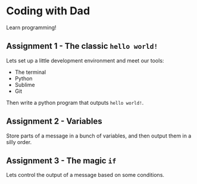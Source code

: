 # Coding with Dad
Learn programming!

## Assignment 1 - The classic `hello world!`
Lets set up a little development environment and meet our tools:

* The terminal
* Python
* Sublime
* Git

Then write a python program that outputs `hello world!`.

## Assignment 2 - Variables
Store parts of a message in a bunch of variables, and then output them in a silly order.

## Assignment 3 - The magic `if`
Lets control the output of a message based on some conditions.
